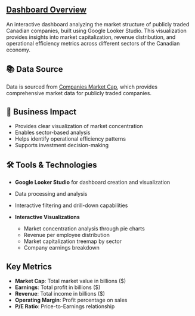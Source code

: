 ## [Dashboard Overview](https://lookerstudio.google.com/reporting/6710d355-0924-4b22-b739-e58ea4162c36/page/p_cb4xesaand)
An interactive dashboard analyzing the market structure of publicly traded Canadian companies, built using Google Looker Studio. This visualization provides insights into market capitalization, revenue distribution, and operational efficiency metrics across different sectors of the Canadian economy.


## 📚 Data Source
Data is sourced from [Companies Market Cap](https://companiesmarketcap.com/canada/largest-companies-in-canada-by-market-cap/), which provides comprehensive market data for publicly traded companies.

## 🎯 Business Impact
- Provides clear visualization of market concentration
- Enables sector-based analysis
- Helps identify operational efficiency patterns
- Supports investment decision-making

## 🛠️ Tools & Technologies
- **Google Looker Studio** for dashboard creation and visualization
- Data processing and analysis
- Interactive filtering and drill-down capabilities

- **Interactive Visualizations**
  - Market concentration analysis through pie charts
  - Revenue per employee distribution
  - Market capitalization treemap by sector
  - Company earnings breakdown

## **Key Metrics**
- **Market Cap**: Total market value in billions ($)
- **Earnings**: Total profit in billions ($)
- **Revenue**: Total income in billions ($)
- **Operating Margin**: Profit percentage on sales
- **P/E Ratio**: Price-to-Earnings relationship
